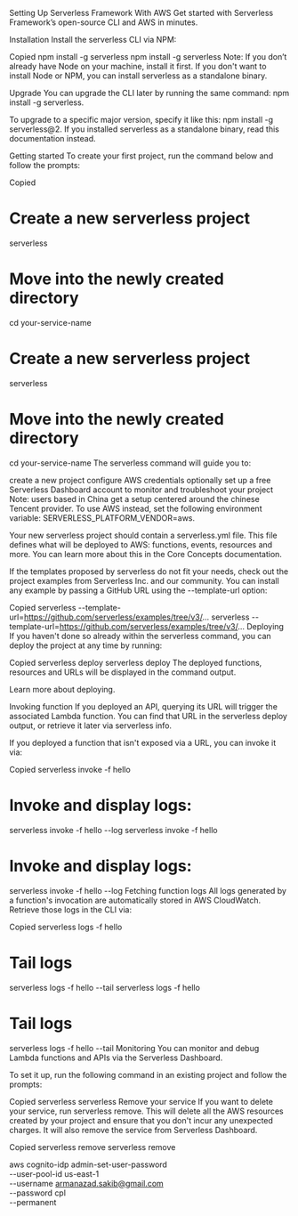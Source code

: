 Setting Up Serverless Framework With AWS
Get started with Serverless Framework’s open-source CLI and AWS in minutes.

Installation
Install the serverless CLI via NPM:


Copied
npm install -g serverless
npm install -g serverless
Note: If you don’t already have Node on your machine, install it first. If you don't want to install Node or NPM, you can install serverless as a standalone binary.

Upgrade
You can upgrade the CLI later by running the same command: npm install -g serverless.

To upgrade to a specific major version, specify it like this: npm install -g serverless@2. If you installed serverless as a standalone binary, read this documentation instead.

Getting started
To create your first project, run the command below and follow the prompts:


Copied
# Create a new serverless project
serverless

# Move into the newly created directory
cd your-service-name
# Create a new serverless project
serverless
 
# Move into the newly created directory
cd your-service-name
The serverless command will guide you to:

create a new project
configure AWS credentials
optionally set up a free Serverless Dashboard account to monitor and troubleshoot your project
Note: users based in China get a setup centered around the chinese Tencent provider. To use AWS instead, set the following environment variable: SERVERLESS_PLATFORM_VENDOR=aws.

Your new serverless project should contain a serverless.yml file. This file defines what will be deployed to AWS: functions, events, resources and more. You can learn more about this in the Core Concepts documentation.

If the templates proposed by serverless do not fit your needs, check out the project examples from Serverless Inc. and our community. You can install any example by passing a GitHub URL using the --template-url option:


Copied
serverless --template-url=https://github.com/serverless/examples/tree/v3/...
serverless --template-url=https://github.com/serverless/examples/tree/v3/...
Deploying
If you haven't done so already within the serverless command, you can deploy the project at any time by running:


Copied
serverless deploy
serverless deploy
The deployed functions, resources and URLs will be displayed in the command output.

Learn more about deploying.

Invoking function
If you deployed an API, querying its URL will trigger the associated Lambda function. You can find that URL in the serverless deploy output, or retrieve it later via serverless info.

If you deployed a function that isn't exposed via a URL, you can invoke it via:


Copied
serverless invoke -f hello

# Invoke and display logs:
serverless invoke -f hello --log
serverless invoke -f hello
 
# Invoke and display logs:
serverless invoke -f hello --log
Fetching function logs
All logs generated by a function's invocation are automatically stored in AWS CloudWatch. Retrieve those logs in the CLI via:


Copied
serverless logs -f hello

# Tail logs
serverless logs -f hello --tail
serverless logs -f hello
 
# Tail logs
serverless logs -f hello --tail
Monitoring
You can monitor and debug Lambda functions and APIs via the Serverless Dashboard.

To set it up, run the following command in an existing project and follow the prompts:


Copied
serverless
serverless
Remove your service
If you want to delete your service, run serverless remove. This will delete all the AWS resources created by your project and ensure that you don't incur any unexpected charges. It will also remove the service from Serverless Dashboard.


Copied
serverless remove
serverless remove


aws cognito-idp admin-set-user-password \
  --user-pool-id us-east-1 \
  --username armanazad.sakib@gmail.com \
  --password cpl \
  --permanent